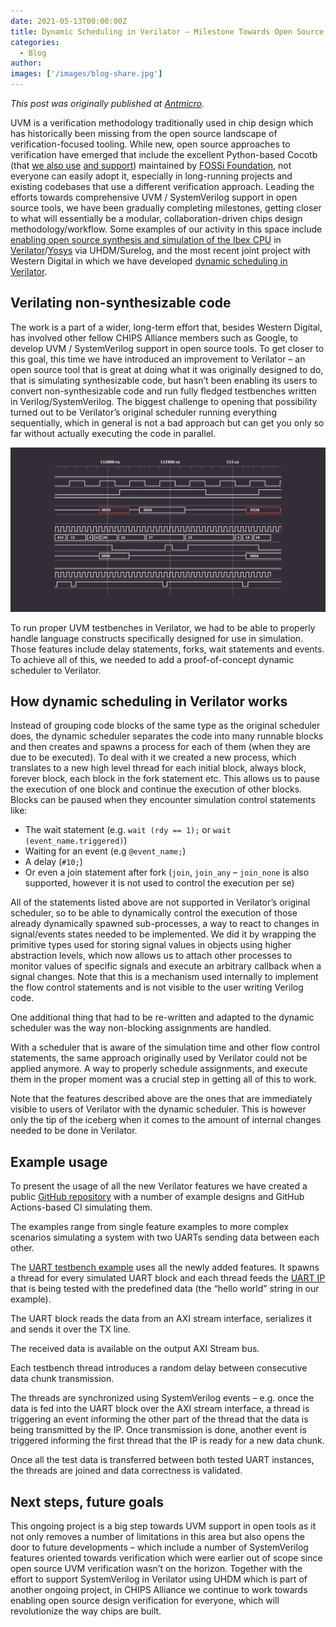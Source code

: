 ```yaml
---
date: 2021-05-13T00:00:00Z
title: Dynamic Scheduling in Verilator – Milestone Towards Open Source UVM
categories:
  - Blog
author:
images: ['/images/blog-share.jpg']
---
```


*This post was originally published at [Antmicro](https://antmicro.com/blog/2021/05/dynamic-scheduling-in-verilator/).*

UVM is a verification methodology traditionally used in chip design which has historically been missing from the open source landscape of verification-focused tooling. While new, open source approaches to verification have emerged that include the excellent Python-based Cocotb (that [we also use](https://antmicro.com/blog/2019/12/testing-usb-cores-with-python-and-cocotb/) [and support](https://antmicro.com/blog/2019/06/verilog-with-cocotb-and-verilator/)) maintained by [FOSSi Foundation](https://www.fossi-foundation.org/), not everyone can easily adopt it, especially in long-running projects and existing codebases that use a different verification approach. Leading the efforts towards comprehensive UVM / SystemVerilog support in open source tools, we have been gradually completing milestones, getting closer to what will essentially be a modular, collaboration-driven chips design methodology/workflow. Some examples of our activity in this space include [enabling open source synthesis and simulation of the Ibex CPU](https://antmicro.com/blog/2020/12/ibex-support-in-verilator-yosys-via-uhdm-surelog/) in [Verilator](https://github.com/antmicro/verilator/tree/uhdm-verilator)/[Yosys](https://github.com/antmicro/yosys/tree/uhdm-yosys) via UHDM/Surelog, and the most recent joint project with Western Digital in which we have developed [dynamic scheduling in Verilator](https://github.com/antmicro/verilator-dynamic-scheduler-examples).

## Verilating non-synthesizable code

The work is a part of a wider, long-term effort that, besides Western Digital, has involved other fellow CHIPS Alliance members such as Google, to develop UVM / SystemVerilog support in open source tools. To get closer to this goal, this time we have introduced an improvement to Verilator – an open source tool that is great at doing what it was originally designed to do, that is simulating synthesizable code, but hasn’t been enabling its users to convert non-synthesizable code and run fully fledged testbenches written in Verilog/SystemVerilog. The biggest challenge to opening that possibility turned out to be Verilator’s original scheduler running everything sequentially, which in general is not a bad approach but can get you only so far without actually executing the code in parallel.

![Dynamic scheduling in Verilator](dynamic-scheduling-verilator.png)

To run proper UVM testbenches in Verilator, we had to be able to properly handle language constructs specifically designed for use in simulation. Those features include delay statements, forks, wait statements and events. To achieve all of this, we needed to add a proof-of-concept dynamic scheduler to Verilator.

## How dynamic scheduling in Verilator works

Instead of grouping code blocks of the same type as the original scheduler does, the dynamic scheduler separates the code into many runnable blocks and then creates and spawns a process for each of them (when they are due to be executed). To deal with it we created a new process, which translates to a new high level thread for each initial block, always block, forever block, each block in the fork statement etc. This allows us to pause the execution of one block and continue the execution of other blocks. Blocks can be paused when they encounter simulation control statements like:

- The wait statement (e.g. `wait (rdy == 1);` or `wait (event_name.triggered)`)
- Waiting for an event (e.g `@event_name;`)
- A delay (`#10;`)
- Or even a join statement after fork (`join`, `join_any` – `join_none` is also supported, however it is not used to control the execution per se)

All of the statements listed above are not supported in Verilator’s original scheduler, so to be able to dynamically control the execution of those already dynamically spawned sub-processes, a way to react to changes in signal/events states needed to be implemented. We did it by wrapping the primitive types used for storing signal values in objects using higher abstraction levels, which now allows us to attach other processes to monitor values of specific signals and execute an arbitrary callback when a signal changes. Note that this is a mechanism used internally to implement the flow control statements and is not visible to the user writing Verilog code.

One additional thing that had to be re-written and adapted to the dynamic scheduler was the way non-blocking assignments are handled.

With a scheduler that is aware of the simulation time and other flow control statements, the same approach originally used by Verilator could not be applied anymore. A way to properly schedule assignments, and execute them in the proper moment was a crucial step in getting all of this to work.

Note that the features described above are the ones that are immediately visible to users of Verilator with the dynamic scheduler. This is however only the tip of the iceberg when it comes to the amount of internal changes needed to be done in Verilator.

## Example usage

To present the usage of all the new Verilator features we have created a public [GitHub repository](https://github.com/antmicro/verilator-dynamic-scheduler-examples) with a number of example designs and GitHub Actions-based CI simulating them.

The examples range from single feature examples to more complex scenarios simulating a system with two UARTs sending data between each other.

The [UART testbench example](https://github.com/antmicro/verilator-dynamic-scheduler-examples/tree/master/examples/uart) uses all the newly added features. It spawns a thread for every simulated UART block and each thread feeds the [UART IP](https://github.com/alexforencich/verilog-uart) that is being tested with the predefined data (the “hello world” string in our example).

The UART block reads the data from an AXI stream interface, serializes it and sends it over the TX line.

The received data is available on the output AXI Stream bus.

Each testbench thread introduces a random delay between consecutive data chunk transmission.

The threads are synchronized using SystemVerilog events – e.g. once the data is fed into the UART block over the AXI stream interface, a thread is triggering an event informing the other part of the thread that the data is being transmitted by the IP.
Once transmission is done, another event is triggered informing the first thread that the IP is ready for a new data chunk.

Once all the test data is transferred between both tested UART instances, the threads are joined and data correctness is validated.

## Next steps, future goals

This ongoing project is a big step towards UVM support in open tools as it not only removes a number of limitations in this area but also opens the door to future developments – which include a number of SystemVerilog features oriented towards verification which were earlier out of scope since open source UVM verification wasn’t on the horizon. Together with the effort to support SystemVerilog in Verilator using UHDM which is part of another ongoing project, in CHIPS Alliance we continue to work towards enabling open source design verification for everyone, which will revolutionize the way chips are built.